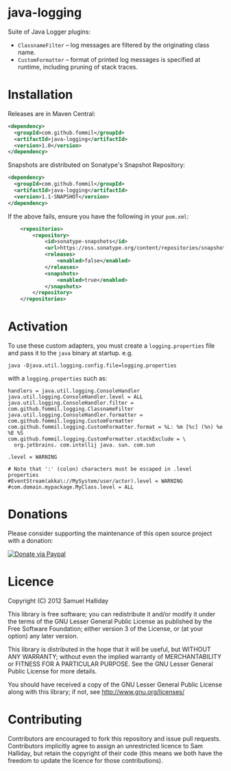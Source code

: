 java-logging
============

Suite of Java Logger plugins:

* `ClassnameFilter` – log messages are filtered by the originating class name.
* `CustomFormatter` – format of printed log messages is specified at runtime, including pruning of stack traces.


Installation
============

Releases are in Maven Central:

```xml
<dependency>
  <groupId>com.github.fommil</groupId>
  <artifactId>java-logging</artifactId>
  <version>1.0</version>
</dependency>
```

Snapshots are distributed on Sonatype's Snapshot Repository:

```xml
<dependency>
  <groupId>com.github.fommil</groupId>
  <artifactId>java-logging</artifactId>
  <version>1.1-SNAPSHOT</version>
</dependency>
```

If the above fails, ensure you have the following in your `pom.xml`:

```xml
    <repositories>
        <repository>
            <id>sonatype-snapshots</id>
            <url>https://oss.sonatype.org/content/repositories/snapshots/</url>
            <releases>
                <enabled>false</enabled>
            </releases>
            <snapshots>
                <enabled>true</enabled>
            </snapshots>
        </repository>
    </repositories>
```


Activation
==========

To use these custom adapters, you must create
a `logging.properties` file and pass it to the `java` binary at startup. e.g.

```
java -Djava.util.logging.config.file=logging.properties
```

with a `logging.properties` such as:

```
handlers = java.util.logging.ConsoleHandler
java.util.logging.ConsoleHandler.level = ALL
java.util.logging.ConsoleHandler.filter = com.github.fommil.logging.ClassnameFilter
java.util.logging.ConsoleHandler.formatter = com.github.fommil.logging.CustomFormatter
com.github.fommil.logging.CustomFormatter.format = %L: %m [%c] (%n) %e %E %S
com.github.fommil.logging.CustomFormatter.stackExclude = \
  org.jetbrains. com.intellij java. sun. com.sun

.level = WARNING

# Note that ':' (colon) characters must be escaped in .level properties
#EventStream(akka\://MySystem/user/actor).level = WARNING
#com.domain.mypackage.MyClass.level = ALL
```

Donations
=========

Please consider supporting the maintenance of this open source project with a donation:

[![Donate via Paypal](https://www.paypal.com/en_US/i/btn/btn_donateCC_LG.gif)](https://www.paypal.com/cgi-bin/webscr?cmd=_donations&business=B2HW5ATB8C3QW&lc=GB&item_name=java-logging&currency_code=GBP&bn=PP%2dDonationsBF%3abtn_donateCC_LG%2egif%3aNonHosted)

Licence
=======

Copyright (C) 2012 Samuel Halliday

This library is free software; you can redistribute it and/or modify
it under the terms of the GNU Lesser General Public License as published
by the Free Software Foundation; either version 3 of the License, or
(at your option) any later version.

This library is distributed in the hope that it will be useful, but
WITHOUT ANY WARRANTY; without even the implied warranty of MERCHANTABILITY
or FITNESS FOR A PARTICULAR PURPOSE. See the GNU Lesser General Public
License for more details.

You should have received a copy of the GNU Lesser General Public License
along with this library; if not, see http://www.gnu.org/licenses/

Contributing
============

Contributors are encouraged to fork this repository and issue pull
requests. Contributors implicitly agree to assign an unrestricted licence
to Sam Halliday, but retain the copyright of their code (this means
we both have the freedom to update the licence for those contributions).

